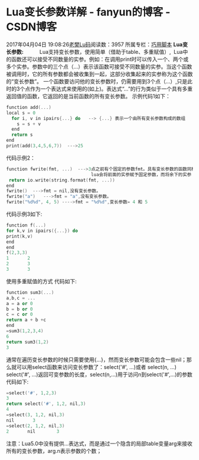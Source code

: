 # Lua变长参数详解 - fanyun的博客 - CSDN博客
2017年04月04日 19:08:26[老樊Lu码](https://me.csdn.net/fanyun_01)阅读数：3957
所属专栏：[巧用脚本](https://blog.csdn.net/column/details/15130.html)
**Lua变长参数:**
          Lua支持变长参数，使用简单（借助于table、多重赋值）,  Lua中的函数还可以接受不同数量的实参。例如：在调用print时可以传入一个、两个或多个实参。参数中的三个点（...）表示该函数可接受不同数量的实参。当这个函数被调用时，它的所有参数都会被收集到一起，这部分收集起来的实参称为这个函数的“变长参数”。 一个函数要访问他的变长参数时，仍需要用到3个点（...）,只是此时的3个点作为一个表达式来使用的(如上)。表达式“...”的行为类似于一个具有多重返回值的函数，它返回的是当前函数的所有变长参数。
示例代码1如下：
```cpp
function add(...)
local s = 0
  for i, v in ipairs{...} do   --> {...} 表示一个由所有变长参数构成的数组
    s = s + v
  end
  return s
end
print(add(3,4,5,6,7))  --->25
```
代码示例2：
```cpp
function fwrite(fmt, ...)  --->3点之前有个固定的参数fmt。具有变长参数的函数同样也可以用拥有任意数量的固定参数，但是固定参数必须放在变长参数之前。
                                lua会将前面的实参赋予固定参数，而将余下的实参（如果有的话）视为变长参数。
 return io.write(string.format(fmt, ...))   
end 
fwrite()  --->fmt = nil,没有变长参数。
fwrite("a")   --->fmt = "a",没有变长参数。
fwrite("%d%d", 4, 5) ---->fmt = "%d%d",变长参数= 4 和 5
```
代码示例3如下:
```cpp
function f(...)
for k,v in ipairs({...}) do
print(k,v)
end
end
f(2,3,3)
1       2
2       3
3       3
```
使用多重赋值的方式
代码如下:
```cpp
function sum3(...)
a,b,c = ...
a = a or 0
b = b or 0
c = c or 0
return a + b +c
end
=sum3(1,2,3,4)
6
return sum3(1,2)
3
```
通常在遍历变长参数的时候只需要使用{…}，然而变长参数可能会包含一些nil；那么就可以用select函数来访问变长参数了：select('#', …)或者 select(n, …)
select('#', …)返回可变参数的长度，select(n,…)用于访问n到select('#',…)的参数
代码如下:
```cpp
=select('#', 1,2,3)
3
return select('#', 1,2, nil,3)
4
=select(3, 1,2, nil,3)
nil       3
=select(2, 1,2, nil,3)
2       nil        3
```
注意：Lua5.0中没有提供…表达式，而是通过一个隐含的局部table变量arg来接收所有的变长参数，arg.n表示参数的个数；
